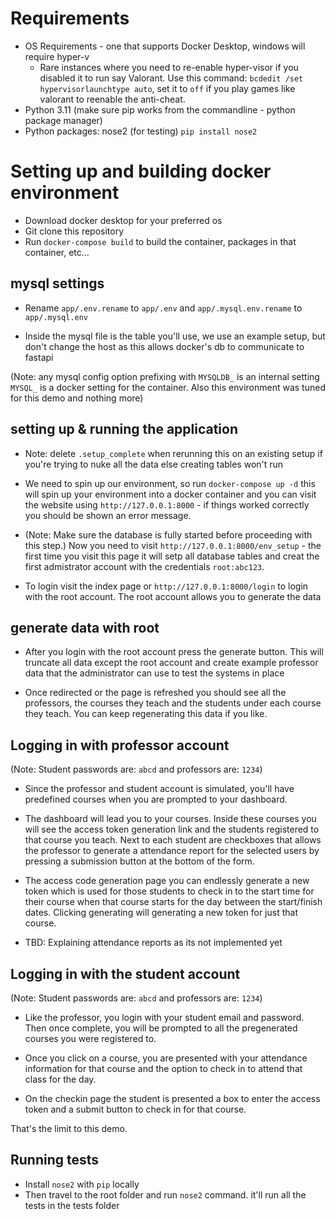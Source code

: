 # Requirements

- OS Requirements - one that supports Docker Desktop, windows will require hyper-v
  - Rare instances where you need to re-enable hyper-visor if you disabled it to run say Valorant. Use this command: `bcdedit /set hypervisorlaunchtype auto`, set it to `off` if you play games like valorant to reenable the anti-cheat.
- Python 3.11 (make sure pip works from the commandline - python package manager)
- Python packages: nose2 (for testing) `pip install nose2`

# Setting up and building docker environment

- Download docker desktop for your preferred os
- Git clone this repository
- Run `docker-compose build` to build the container, packages in that container, etc...

## mysql settings
- Rename `app/.env.rename` to `app/.env` and `app/.mysql.env.rename` to `app/.mysql.env`

- Inside the mysql file is the table you'll use, we use an example setup, but don't change the host as this allows docker's db to communicate to fastapi

(Note: any mysql config option prefixing with `MYSQLDB_` is an internal setting `MYSQL_` is a docker setting for the container. Also this environment was tuned for this demo and nothing more)

## setting up & running the application

- Note: delete `.setup_complete` when rerunning this on an existing setup if you're trying to nuke all the data else creating tables won't run

- We need to spin up our environment, so run `docker-compose up -d` this will spin up your environment into a docker container and you can visit the website using `http://127.0.0.1:8000` - if things worked correctly you should be shown an error message.

- (Note: Make sure the database is fully started before proceeding with this step.) Now you need to visit `http://127.0.0.1:8000/env_setup` - the first time you visit this page it will setp all database tables and creat the first admistrator account with the credentials `root:abc123`.

- To login visit the index page or `http://127.0.0.1:8000/login` to login with the root account. The root account allows you to generate the data

## generate data with root

- After you login with the root account press the generate button. This will truncate all data except the root account and create example professor data that the administrator can use to test the systems in place

- Once redirected or the page is refreshed you should see all the professors, the courses they teach and the students under each course they teach. You can keep regenerating this data if you like. 

## Logging in with professor account

(Note: Student passwords are: `abcd` and professors are: `1234`)

- Since the professor and student account is simulated, you'll have predefined courses when you are prompted to your dashboard.

- The dashboard will lead you to your courses. Inside these courses you will see the access token generation link and the students registered to that course you teach. Next to each student are checkboxes that allows the professor to generate a attendance report for the selected users by pressing a submission button at the bottom of the form.

- The access code generation page you can endlessly generate a new token which is used for those students to check in to the start time for their course when that course starts for the day between the start/finish dates. Clicking generating will generating a new token for just that course.

- TBD: Explaining attendance reports as its not implemented yet

## Logging in with the student account

(Note: Student passwords are: `abcd` and professors are: `1234`)

- Like the professor, you login with your student email and password. Then once complete, you will be prompted to all the pregenerated courses you were registered to.

- Once you click on a course, you are presented with your attendance information for that course and the option to check in to attend that class for the day.

- On the checkin page the student is presented a box to enter the access token and a submit button to check in for that course.

That's the limit to this demo.

## Running tests

- Install `nose2` with `pip` locally
- Then travel to the root folder and run `nose2` command. it'll run all the tests in the tests folder
